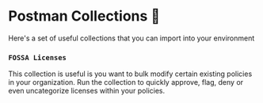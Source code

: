 # Postman Collections :tada:

Here's a set of useful collections that you can import into your environment

### `FOSSA Licenses`

This collection is useful is you want to bulk modify certain existing policies in your organization. 
Run the collection to quickly approve, flag, deny or even uncategorize licenses within your policies.
